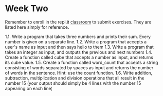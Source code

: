# Week Two
Remember to enroll in the repl.it [classroom](https://repl.it/classroom/invite/f2KGFLN) to submit exercises. They are listed here simply for reference.

1.1. Write a program that takes three numbers and prints their sum. Every number is given on a separate line.
1.2. Write a program that accepts a user's name as input and then says hello to them
1.3. Write a program that takes an integer as input, and outputs the previous and next numbers
1.4. Create a function called cube that accepts a number as input, and returns its cube value.
1.5. Create a function called word_count that accepts a string consisting of words separated by spaces as input and returns the number of words in the sentence. 
Hint: use the count function.
1.6. Write addition, subtraction, multiplication and division operations that all result in the number 15 (your output should simply be 4 lines with the number 15 appearing on each line)